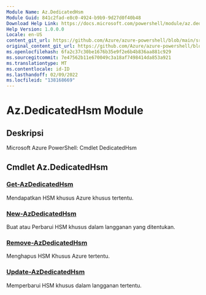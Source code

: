 ```yaml
---
Module Name: Az.DedicatedHsm
Module Guid: 841c2fad-e8c0-4924-b9b9-9d27d0f40b48
Download Help Link: https://docs.microsoft.com/powershell/module/az.dedicatedhsm
Help Version: 1.0.0.0
Locale: en-US
content_git_url: https://github.com/Azure/azure-powershell/blob/main/src/DedicatedHsm/help/Az.DedicatedHsm.md
original_content_git_url: https://github.com/Azure/azure-powershell/blob/main/src/DedicatedHsm/help/Az.DedicatedHsm.md
ms.openlocfilehash: 6fa2c37c30be1676b35e9f2e6b4b836aa881c929
ms.sourcegitcommit: 7e47562b11e670049c3a18af7498414da853a921
ms.translationtype: MT
ms.contentlocale: id-ID
ms.lasthandoff: 02/09/2022
ms.locfileid: "138168669"
---
```

# Az.DedicatedHsm Module
## Deskripsi
Microsoft Azure PowerShell: Cmdlet DedicatedHsm

## Cmdlet Az.DedicatedHsm
### [Get-AzDedicatedHsm](Get-AzDedicatedHsm.md)
Mendapatkan HSM khusus Azure khusus tertentu.

### [New-AzDedicatedHsm](New-AzDedicatedHsm.md)
Buat atau Perbarui HSM khusus dalam langganan yang ditentukan.

### [Remove-AzDedicatedHsm](Remove-AzDedicatedHsm.md)
Menghapus HSM Khusus Azure tertentu.

### [Update-AzDedicatedHsm](Update-AzDedicatedHsm.md)
Memperbarui HSM khusus dalam langganan tertentu.

